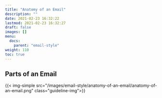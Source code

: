 ```yaml
---
title: "Anatomy of an Email"
description: ""
date: 2021-02-23 16:32:22
lastmod: 2021-02-23 16:32:27
draft: false
images: []
menu:
  docs:
    parent: "email-style"
weight: 110
toc: true
---
```


## Parts of an Email

{{< img-simple src="/images/email-style/anatomy-of-an-email/anatomy-of-an-email.png" class="guideline-img">}}
